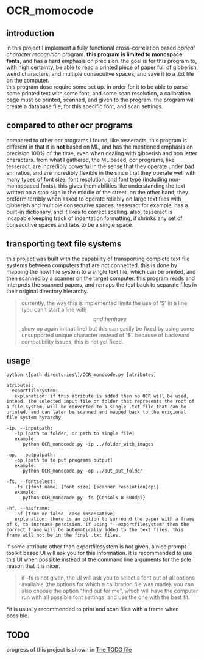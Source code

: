 # OCR_momocode

## introduction
in this project I implement a fully functional cross-correlation based *optical character recognition* program.  **this program is limited to monospace fonts**, and has a hard emphasis on precision. the goal is for this program to, with high certainty, be able to read a printed piece of paper full of gibberish, weird characters, and multiple consecutive spaces, and save it to a .txt file on the computer.   
this program dose require some set up. in order for it to be able to parse some printed text with some font, and some scan resolution, a calibration page must be printed, scanned, and given to the program. the program will create a database file, for this specific font, and scan settings.

## compared to other ocr programs

compared to other ocr programs I found, like tesseracts, this program is different in that it is **not** based on ML, and has the mentioned emphasis on precision 100% of the time, even when dealing with gibberish and non letter characters. from what I gathered, the ML based, ocr programs, like tesseract, are incredibly powerful in the sense that they operate under bad snr ratios, and are incredibly flexible in the since that they operate well with many types of font size, font resolution, and font type (including non-monospaced fonts). this gives them abilities like understanding the text written on a stop sign in the middle of the street. on the other hand, they preform terribly when asked to operate reliably on large text files with gibberish and multiple consecutive spaces. tesseract for example, has a built-in dictionary, and it likes to correct spelling. also, tesseract is incapable keeping track of indentation formatting, it shrinks any set of consecutive spaces and tabs to be a single space.

## transporting text file systems

this project was built with the capability of transporting complete text file systems between computers that are not connected. 
this is done by mapping the howl file system to a single text file, which can be printed, and then scanned by a scanner on the target computer. this program reads and interprets the scanned papers, and remaps the text back to separate files in their original directory hierarchy.   
> currently, the way this is implemented limits the use of '$' in a line (you can't start a line with $$ and then have $$ show up again in that line) but this can easily be fixed by using some unsupported unique character instead of '$'. because of backward compatibility issues, this is not yet fixed.

## usage
```
python \[path directories\]/OCR_monocode.py [atributes]

atributes:
--exportfilesystem:
   explanation: if this atribute is added then no OCR will be used, intead, the selected input file or folder that represents the root of a file system, will be converted to a single .txt file that can be printed, and can later be scanned and mapped back to the origional file system hyrarchy

-ip, --inputpath:
   -ip [path to folder, or path to single file]
   example:
      python OCR_monocode.py -ip ../folder_with_images

-op, --outputpath:
   -op [path to to put programs output]
   example:
      python OCR_monocode.py -op ../out_put_folder

-fs, --fontselect:
   -fs {[font name] [font size] [scanner resolution]dpi}
   example:
      python OCR_monocode.py -fs {Consols 8 600dpi}

-hf, --hasframe:
   -hf [true or false, case insensative]
   explanation: there is an option to surround the paper with a frame of X, to increase percision. if using "--exportfilesystem" then the correct frame will be automatically added to the text files. this frame will not be in the final .txt files.
```
if some attribute other than exportfilesystem is not given, a nice prompt-toolkit based UI will ask you for this information. it is recommended to use this UI when possible instead of the command line arguments for the sole reason that it is nicer.
> if -fs is not given, the UI will ask you to select a font out of all options available (the options for which a calibration file was made). you can also choose the option "find out for me", which will have the computer run with all possible font settings, and use the one with the best fit.  

*it is usually recommended to print and scan files with a frame when possible.

## TODO
progress of this project is shown in [The TODO file](./TODO.md)
